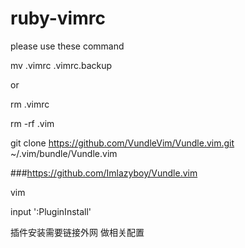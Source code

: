 # ruby-vimrc

please use these command

mv .vimrc .vimrc.backup

or

rm .vimrc

rm -rf .vim

git clone https://github.com/VundleVim/Vundle.vim.git ~/.vim/bundle/Vundle.vim

###https://github.com/Imlazyboy/Vundle.vim


vim 

input ':PluginInstall'

插件安装需要链接外网
做相关配置


